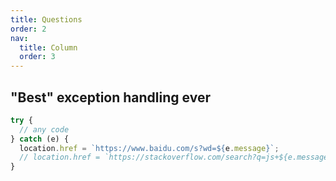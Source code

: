 ```yaml
---
title: Questions
order: 2
nav:
  title: Column
  order: 3
---
```


## "Best" exception handling ever

```ts
try {
  // any code
} catch (e) {
  location.href = `https://www.baidu.com/s?wd=${e.message}`;
  // location.href = `https://stackoverflow.com/search?q=js+${e.message}`;
}
```
